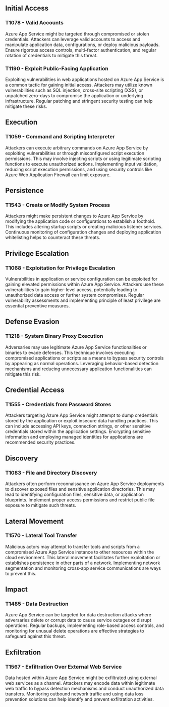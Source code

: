 ## Initial Access

### T1078 - Valid Accounts
Azure App Service might be targeted through compromised or stolen credentials. Attackers can leverage valid accounts to access and manipulate application data, configurations, or deploy malicious payloads. Ensure rigorous access controls, multi-factor authentication, and regular rotation of credentials to mitigate this threat.

### T1190 - Exploit Public-Facing Application
Exploiting vulnerabilities in web applications hosted on Azure App Service is a common tactic for gaining initial access. Attackers may utilize known vulnerabilities such as SQL injection, cross-site scripting (XSS), or unpatched zero-days to compromise the application or underlying infrastructure. Regular patching and stringent security testing can help mitigate these risks.

## Execution

### T1059 - Command and Scripting Interpreter
Attackers can execute arbitrary commands on Azure App Service by exploiting vulnerabilities or through misconfigured script execution permissions. This may involve injecting scripts or using legitimate scripting functions to execute unauthorized actions. Implementing input validation, reducing script execution permissions, and using security controls like Azure Web Application Firewall can limit exposure.

## Persistence

### T1543 - Create or Modify System Process
Attackers might make persistent changes to Azure App Service by modifying the application code or configurations to establish a foothold. This includes altering startup scripts or creating malicious listener services. Continuous monitoring of configuration changes and deploying application whitelisting helps to counteract these threats.

## Privilege Escalation

### T1068 - Exploitation for Privilege Escalation
Vulnerabilities in application or service configuration can be exploited for gaining elevated permissions within Azure App Service. Attackers use these vulnerabilities to gain higher-level access, potentially leading to unauthorized data access or further system compromises. Regular vulnerability assessments and implementing principle of least privilege are essential preventive measures.

## Defense Evasion

### T1218 - System Binary Proxy Execution
Adversaries may use legitimate Azure App Service functionalities or binaries to evade defenses. This technique involves executing compromised applications or scripts as a means to bypass security controls by appearing as normal operations. Leveraging behavior-based detection mechanisms and reducing unnecessary application functionalities can mitigate this risk.

## Credential Access

### T1555 - Credentials from Password Stores
Attackers targeting Azure App Service might attempt to dump credentials stored by the application or exploit insecure data handling practices. This can include accessing API keys, connection strings, or other sensitive credentials stored within the application settings. Encrypting sensitive information and employing managed identities for applications are recommended security practices.

## Discovery

### T1083 - File and Directory Discovery
Attackers often perform reconnaissance on Azure App Service deployments to discover exposed files and sensitive application directories. This may lead to identifying configuration files, sensitive data, or application blueprints. Implement proper access permissions and restrict public file exposure to mitigate such threats.

## Lateral Movement

### T1570 - Lateral Tool Transfer
Malicious actors may attempt to transfer tools and scripts from a compromised Azure App Service instance to other resources within the cloud environment. This lateral movement facilitates further exploitation or establishes persistence in other parts of a network. Implementing network segmentation and monitoring cross-app service communications are ways to prevent this.

## Impact

### T1485 - Data Destruction
Azure App Service can be targeted for data destruction attacks where adversaries delete or corrupt data to cause service outages or disrupt operations. Regular backups, implementing role-based access controls, and monitoring for unusual delete operations are effective strategies to safeguard against this threat.

## Exfiltration

### T1567 - Exfiltration Over External Web Service
Data hosted within Azure App Service might be exfiltrated using external web services as a channel. Attackers may encode data within legitimate web traffic to bypass detection mechanisms and conduct unauthorized data transfers. Monitoring outbound network traffic and using data loss prevention solutions can help identify and prevent exfiltration activities.
